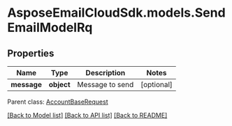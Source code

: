 # AsposeEmailCloudSdk.models.SendEmailModelRq
## Properties
Name | Type | Description | Notes
------------ | ------------- | ------------- | -------------
**message** | **object** | Message to send              | [optional] 

 Parent class: [AccountBaseRequest](AccountBaseRequest.md)

[[Back to Model list]](README.md#documentation-for-models) [[Back to API list]](README.md#documentation-for-api-endpoints) [[Back to README]](README.md)


